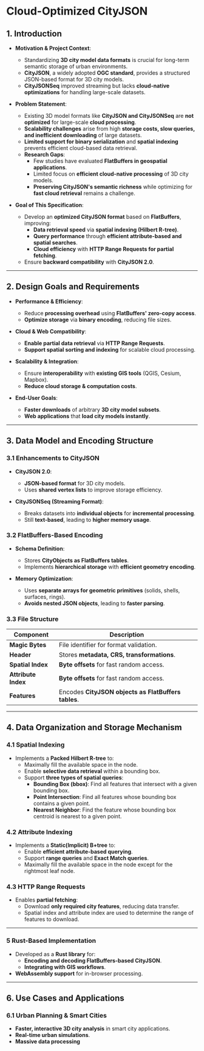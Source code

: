 # **Cloud-Optimized CityJSON**

## **1. Introduction**

- **Motivation & Project Context**:

  - Standardizing **3D city model data formats** is crucial for long-term semantic storage of urban environments.
  - **CityJSON**, a widely adopted **OGC standard**, provides a structured JSON-based format for 3D city models.
  - **CityJSONSeq** improved streaming but lacks **cloud-native optimizations** for handling large-scale datasets.

- **Problem Statement**:

  - Existing 3D model formats like **CityJSON and CityJSONSeq** are **not optimized** for large-scale **cloud processing**.
  - **Scalability challenges** arise from high **storage costs, slow queries, and inefficient downloading** of large datasets.
  - **Limited support for binary serialization** and **spatial indexing** prevents efficient cloud-based data retrieval.
  - **Research Gaps**:
    - Few studies have evaluated **FlatBuffers in geospatial applications**.
    - Limited focus on **efficient cloud-native processing** of 3D city models.
    - **Preserving CityJSON's semantic richness** while optimizing for **fast cloud retrieval** remains a challenge.

- **Goal of This Specification**:
  - Develop an **optimized CityJSON format** based on **FlatBuffers**, improving:
    - **Data retrieval speed** via **spatial indexing (Hilbert R-tree)**.
    - **Query performance** through **efficient attribute-based and spatial searches**.
    - **Cloud efficiency** with **HTTP Range Requests for partial fetching**.
  - Ensure **backward compatibility** with **CityJSON 2.0**.

---

## **2. Design Goals and Requirements**

- **Performance & Efficiency**:

  - Reduce **processing overhead** using **FlatBuffers' zero-copy access**.
  - **Optimize storage** via **binary encoding**, reducing file sizes.

- **Cloud & Web Compatibility**:

  - **Enable partial data retrieval** via **HTTP Range Requests**.
  - **Support spatial sorting and indexing** for scalable cloud processing.

- **Scalability & Integration**:

  - Ensure **interoperability** with **existing GIS tools** (QGIS, Cesium, Mapbox).
  - **Reduce cloud storage & computation costs**.

- **End-User Goals**:
  - **Faster downloads** of arbitrary **3D city model subsets**.
  - **Web applications** that **load city models instantly**.

---

## **3. Data Model and Encoding Structure**

### **3.1 Enhancements to CityJSON**

- **CityJSON 2.0**:

  - **JSON-based format** for 3D city models.
  - Uses **shared vertex lists** to improve storage efficiency.

- **CityJSONSeq (Streaming Format)**:
  - Breaks datasets into **individual objects** for **incremental processing**.
  - Still **text-based**, leading to **higher memory usage**.

### **3.2 FlatBuffers-Based Encoding**

- **Schema Definition**:

  - Stores **CityObjects as FlatBuffers tables**.
  - Implements **hierarchical storage** with **efficient geometry encoding**.

- **Memory Optimization**:
  - Uses **separate arrays for geometric primitives** (solids, shells, surfaces, rings).
  - **Avoids nested JSON objects**, leading to **faster parsing**.

### **3.3 File Structure**

| **Component**       | **Description**                                     |
| ------------------- | --------------------------------------------------- |
| **Magic Bytes**     | File identifier for format validation.              |
| **Header**          | Stores **metadata, CRS, transformations**.          |
| **Spatial Index**   | **Byte offsets** for fast random access.            |
| **Attribute Index** | **Byte offsets** for fast random access.            |
| **Features**        | Encodes **CityJSON objects as FlatBuffers tables**. |

---

## **4. Data Organization and Storage Mechanism**

### **4.1 Spatial Indexing**

- Implements a **Packed Hilbert R-tree** to:
  - Maximally fill the available space in the node.
  - Enable **selective data retrieval** within a bounding box.
  - Support **three types of spatial queries**:
    - **Bounding Box (bbox)**: Find all features that intersect with a given bounding box.
    - **Point Intersection**: Find all features whose bounding box contains a given point.
    - **Nearest Neighbor**: Find the feature whose bounding box centroid is nearest to a given point.

### **4.2 Attribute Indexing**

- Implements a **Static(Implicit) B+tree** to:
  - Enable **efficient attribute-based querying**.
  - Support **range queries** and **Exact Match queries**.
  - Maximally fill the available space in the node except for the rightmost leaf node.

### **4.3 HTTP Range Requests**

- Enables **partial fetching**:
  - Download **only required city features**, reducing data transfer.
  - Spatial index and attribute index are used to determine the range of features to download.

---

### **5 Rust-Based Implementation**

- Developed as a **Rust library** for:
  - **Encoding and decoding FlatBuffers-based CityJSON**.
  - **Integrating with GIS workflows**.
- **WebAssembly support** for in-browser processing.

---

## **6. Use Cases and Applications**

### **6.1 Urban Planning & Smart Cities**

- **Faster, interactive 3D city analysis** in smart city applications.
- **Real-time urban simulations**.
- **Massive data processing**
